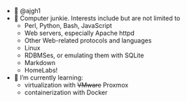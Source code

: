 - 👋 @ajgh1
- 👀 Computer junkie.  Interests include but are not limited to
  -  Perl, Python, Bash, JavaScript
  -  Web servers, especially Apache httpd
  -  Other Web-related protocols and languages
  -  Linux
  -  RDBMSes, or emulating them with SQLite
  -  Markdown
  -  HomeLabs!
- 🌱 I’m currently learning:
  - virtualization with ~~VMware~~ Proxmox
  - containerization with Docker

<!---
ajgh1/ajgh1 is a ✨ special ✨ repository because its `README.md` (this file) appears on your GitHub profile.
You can click the Preview link to take a look at your changes.
- 💞️ I’m looking to collaborate on ...
- 📫 How to reach me ...

--->
